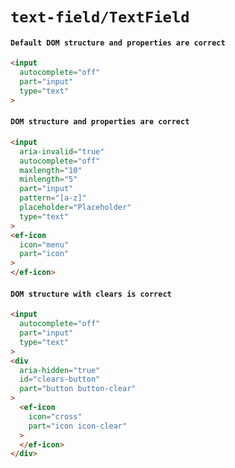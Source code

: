 # `text-field/TextField`

#### `Default DOM structure and properties are correct`

```html
<input
  autocomplete="off"
  part="input"
  type="text"
>

```

#### `DOM structure and properties are correct`

```html
<input
  aria-invalid="true"
  autocomplete="off"
  maxlength="10"
  minlength="5"
  part="input"
  pattern="[a-z]"
  placeholder="Placeholder"
  type="text"
>
<ef-icon
  icon="menu"
  part="icon"
>
</ef-icon>

```

#### `DOM structure with clears is correct`

```html
<input
  autocomplete="off"
  part="input"
  type="text"
>
<div
  aria-hidden="true"
  id="clears-button"
  part="button button-clear"
>
  <ef-icon
    icon="cross"
    part="icon icon-clear"
  >
  </ef-icon>
</div>

```

